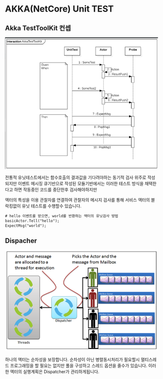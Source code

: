 ﻿# AKKA(NetCore) Unit TEST

## Akka TestToolKit 컨셉

![AkkaUnitTest](../Doc/akkatest.png)



전통적 유닛테스트에서는 함수호출의 결과값을 기다려야하는 동기적 검사 위주로 작성되지만
이벤트 메시징 큐기반으로 작성된 모듈기반에서는 이러한 테스트 방식을 채택한다고 하면
작동중인 코드를 중단한후 검사해야하지만

액터의 특성을 이용 관찰자를 연결하여 관찰자의 메시지 검사를 통해 서비스 액터의 블락킹없이 유닛 테스트를 수행할수 있습니다.

    # hello 이벤트를 받으면, world를 반환하는 액터의 유닛검사 방법
    basicActor.Tell("hello"); 
    ExpectMsg("world");


## Dispacher

![dispacher](../Doc/dispacher.png)

하나의 액터는 순차성을 보장합니다. 순차성이 아닌 병렬동시처리가 필요할시  멀티스레드 프로그래밍을 할 필요는 없지만
풀을 구성하고 스레드 옵션을 줄수가 있습니다. 이러한 액터의 실행계획은 Dispatcher가 관리하게됩니다.




